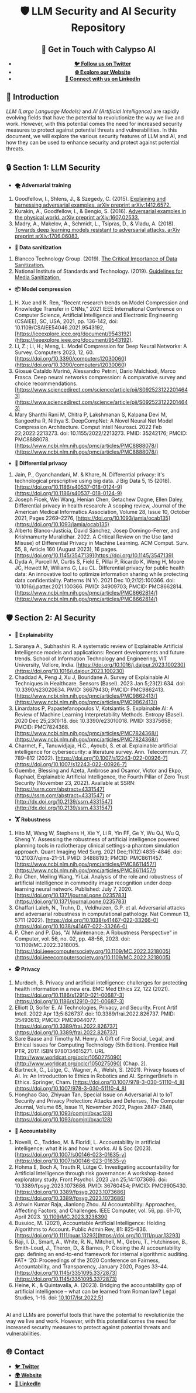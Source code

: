 <div align="center">

# 🛡️ LLM Security and AI Security Repository

</div>

<div align="center">

## 🚀 Get in Touch with Calypso AI

- [**🐦 Follow us on Twitter**](https://twitter.com/calypsoai?lang=en)
- [**🌐 Explore our Website**](https://calypsoai.com/)
- [**🔗 Connect with us on LinkedIn**](https://www.linkedin.com/company/calypso-ai/)

</div>

## 🌟 Introduction

*LLM (Large Language Models)* and *AI (Artificial Intelligence)* are rapidly evolving fields that have the potential to revolutionize the way we live and work. However, with this potential comes the need for increased security measures to protect against potential threats and vulnerabilities. In this document, we will explore the various security features of LLM and AI, and how they can be used to enhance security and protect against potential threats.

## **🔒 Section 1: LLM Security**


- **🌪️ Adversarial training**
1. Goodfellow, I., Shlens, J., & Szegedy, C. (2015). [Explaining and harnessing adversarial examples. arXiv preprint arXiv:1412.6572.](https://arxiv.org/abs/1412.6572)
2. Kurakin, A., Goodfellow, I., & Bengio, S. (2016). [Adversarial examples in the physical world. arXiv preprint arXiv:1607.02533.](https://arxiv.org/abs/1607.02533)
3. Madry, A., Makelov, A., Schmidt, L., Tsipras, D., & Vladu, A. (2018). [Towards deep learning models resistant to adversarial attacks. arXiv preprint arXiv:1706.06083.](https://arxiv.org/abs/1706.06083)


- **🧹 Data sanitization**
1. Blancco Technology Group. (2019). [The Critical Importance of Data Sanitization.](https://www.blancco.com/resources/)
2. National Institute of Standards and Technology. (2019). [Guidelines for Media Sanitization.](https://csrc.nist.gov/publications/detail/sp/800-88/rev-1/final)


- **📦 Model compression**
1. H. Xue and K. Ren, "Recent research trends on Model Compression and Knowledge Transfer in CNNs," 2021 IEEE International Conference on Computer Science, Artificial Intelligence and Electronic Engineering (CSAIEE), SC, USA, 2021, pp. 136-142, doi: 10.1109/CSAIEE54046.2021.9543192, [https://ieeexplore.ieee.org/document/9543192](https://ieeexplore.ieee.org/document/9543192).
2. Li, Z.; Li, H.; Meng, L. Model Compression for Deep Neural Networks: A Survey. Computers 2023, 12, 60. [https://doi.org/10.3390/computers12030060](https://doi.org/10.3390/computers12030060)
3. Giosué Cataldo Marinó, Alessandro Petrini, Dario Malchiodi, Marco Frasca. Deep neural networks compression: A comparative survey and choice recommendations. [https://www.sciencedirect.com/science/article/pii/S0925231222014643](https://www.sciencedirect.com/science/article/pii/S0925231222014643)
4. Mary Shanthi Rani M, Chitra P, Lakshmanan S, Kalpana Devi M, Sangeetha R, Nithya S. DeepCompNet: A Novel Neural Net Model Compression Architecture. Comput Intell Neurosci. 2022 Feb 22;2022:2213273. doi: 10.1155/2022/2213273. PMID: 35242176; PMCID: PMC8888078. [https://www.ncbi.nlm.nih.gov/pmc/articles/PMC8888078/](https://www.ncbi.nlm.nih.gov/pmc/articles/PMC8888078/)


- **🔏 Differential privacy**
1. Jain, P., Gyanchandani, M. & Khare, N. Differential privacy: it's technological prescriptive using big data. J Big Data 5, 15 (2018). [https://doi.org/10.1186/s40537-018-0124-9](https://doi.org/10.1186/s40537-018-0124-9)
2. Joseph Ficek, Wei Wang, Henian Chen, Getachew Dagne, Ellen Daley, Differential privacy in health research: A scoping review, Journal of the American Medical Informatics Association, Volume 28, Issue 10, October 2021, Pages 2269–2276, [https://doi.org/10.1093/jamia/ocab135](https://doi.org/10.1093/jamia/ocab135)
3. Alberto Blanco-Justicia, David Sánchez, Josep Domingo-Ferrer, and Krishnamurty Muralidhar. 2022. A Critical Review on the Use (and Misuse) of Differential Privacy in Machine Learning. ACM Comput. Surv. 55, 8, Article 160 (August 2023), 16 pages. [https://doi.org/10.1145/3547139](https://doi.org/10.1145/3547139)
4. Dyda A, Purcell M, Curtis S, Field E, Pillai P, Ricardo K, Weng H, Moore JC, Hewett M, Williams G, Lau CL. Differential privacy for public health data: An innovative tool to optimize information sharing while protecting data confidentiality. Patterns (N Y). 2021 Dec 10;2(12):100366. doi: 10.1016/j.patter.2021.100366. PMID: 34909703; PMCID: PMC8662814. [https://www.ncbi.nlm.nih.gov/pmc/articles/PMC8662814/](https://www.ncbi.nlm.nih.gov/pmc/articles/PMC8662814/)




## **🛡️ Section 2: AI Security**


- **📖 Explainability**
1. Saranya A., Subhashini R. A systematic review of Explainable Artificial Intelligence models and applications: Recent developments and future trends. School of Information Technology and Engineering, VIT University, Vellore, India. [https://doi.org/10.1016/j.dajour.2023.100230](https://doi.org/10.1016/j.dajour.2023.100230)
2. Chaddad A, Peng J, Xu J, Bouridane A. Survey of Explainable AI Techniques in Healthcare. Sensors (Basel). 2023 Jan 5;23(2):634. doi: 10.3390/s23020634. PMID: 36679430; PMCID: PMC9862413. [https://www.ncbi.nlm.nih.gov/pmc/articles/PMC9862413/](https://www.ncbi.nlm.nih.gov/pmc/articles/PMC9862413/)
3. Linardatos P, Papastefanopoulos V, Kotsiantis S. Explainable AI: A Review of Machine Learning Interpretability Methods. Entropy (Basel). 2020 Dec 25;23(1):18. doi: 10.3390/e23010018. PMID: 33375658; PMCID: PMC7824368. [https://www.ncbi.nlm.nih.gov/pmc/articles/PMC7824368/](https://www.ncbi.nlm.nih.gov/pmc/articles/PMC7824368/)
4. Charmet, F., Tanuwidjaja, H.C., Ayoubi, S. et al. Explainable artificial intelligence for cybersecurity: a literature survey. Ann. Telecommun. 77, 789–812 (2022). [https://doi.org/10.1007/s12243-022-00926-7](https://doi.org/10.1007/s12243-022-00926-7)
5. Guembe, Blessing and Azeta, Ambrose and Osamor, Victor and Ekpo, Raphael, Explainable Artificial Intelligence, the Fourth Pillar of Zero Trust Security (November 23, 2022). Available at SSRN: [https://ssrn.com/abstract=4331547](https://ssrn.com/abstract=4331547) or [http://dx.doi.org/10.2139/ssrn.4331547](http://dx.doi.org/10.2139/ssrn.4331547)


- **🏋️ Robustness**
1. Hito M, Wang W, Stephens H, Xie Y, Li R, Yin FF, Ge Y, Wu QJ, Wu Q, Sheng Y. Assessing the robustness of artificial intelligence powered planning tools in radiotherapy clinical settings-a phantom simulation approach. Quant Imaging Med Surg. 2021 Dec;11(12):4835-4846. doi: 10.21037/qims-21-51. PMID: 34888193; PMCID: PMC8611457. [https://www.ncbi.nlm.nih.gov/pmc/articles/PMC8611457/](https://www.ncbi.nlm.nih.gov/pmc/articles/PMC8611457/)
2. Rui Chen, Meiling Wang, Yi Lai. Analysis of the role and robustness of artificial intelligence in commodity image recognition under deep learning neural network. Published: July 7, 2020. [https://doi.org/10.1371/journal.pone.0235783](https://doi.org/10.1371/journal.pone.0235783)
3. Ghaffari Laleh, N., Truhn, D., Veldhuizen, G.P. et al. Adversarial attacks and adversarial robustness in computational pathology. Nat Commun 13, 5711 (2022). [https://doi.org/10.1038/s41467-022-33266-0](https://doi.org/10.1038/s41467-022-33266-0)
4. P. Chen and P. Das, "AI Maintenance: A Robustness Perspective" in Computer, vol. 56, no. 02, pp. 48-56, 2023. doi: 10.1109/MC.2022.3218005. [https://doi.ieeecomputersociety.org/10.1109/MC.2022.3218005](https://doi.ieeecomputersociety.org/10.1109/MC.2022.3218005)


- **🕵️ Privacy**
1. Murdoch, B. Privacy and artificial intelligence: challenges for protecting health information in a new era. BMC Med Ethics 22, 122 (2021). [https://doi.org/10.1186/s12910-021-00687-3](https://doi.org/10.1186/s12910-021-00687-3)
2. Elliott D, Soifer E. AI Technologies, Privacy, and Security. Front Artif Intell. 2022 Apr 13;5:826737. doi: 10.3389/frai.2022.826737. PMID: 35493613; PMCID: PMC9044077. [https://doi.org/10.3389/frai.2022.826737](https://doi.org/10.3389/frai.2022.826737)
3. Sare Baase and Timothy M. Henry. A Gift of Fire Social, Legal, and Ethical Issues for Computing Technology (5th Edition). Prentice Hall PTR, 2017. ISBN 9780134615271. URL [http://www.worldcat.org/oclc/1050275090](http://www.worldcat.org/oclc/1050275090) (Chap. 2).
4. Bartneck, C., Lütge, C., Wagner, A., Welsh, S. (2021). Privacy Issues of AI. In: An Introduction to Ethics in Robotics and AI. SpringerBriefs in Ethics. Springer, Cham. [https://doi.org/10.1007/978-3-030-51110-4_8](https://doi.org/10.1007/978-3-030-51110-4_8)
5. Honghao Gao, Zhiyuan Tan, Special Issue on Adversarial AI to IoT Security and Privacy Protection: Attacks and Defenses, The Computer Journal, Volume 65, Issue 11, November 2022, Pages 2847–2848, [https://doi.org/10.1093/comjnl/bxac128](https://doi.org/10.1093/comjnl/bxac128)


- **📝 Accountability**
1. Novelli, C., Taddeo, M. & Floridi, L. Accountability in artificial intelligence: what it is and how it works. AI & Soc (2023). [https://doi.org/10.1007/s00146-023-01635-y](https://doi.org/10.1007/s00146-023-01635-y)
2. Hohma E, Boch A, Trauth R, Lütge C. Investigating accountability for Artificial Intelligence through risk governance: A workshop-based exploratory study. Front Psychol. 2023 Jan 25;14:1073686. doi: 10.3389/fpsyg.2023.1073686. PMID: 36760454; PMCID: PMC9905430. [https://doi.org/10.3389/fpsyg.2023.1073686](https://doi.org/10.3389/fpsyg.2023.1073686)
3. Ashwin Kumar Raja, Jianlong Zhou. AI Accountability: Approaches, Affecting Factors, and Challenges. IEEE Computer, vol. 56, pp. 61-70, April 2023. [10.1109/MC.2023.3238390](https://doi.org/10.1109/MC.2023.3238390)
4. Busuioc, M. (2021), Accountable Artificial Intelligence: Holding Algorithms to Account. Public Admin Rev, 81: 825-836. [https://doi.org/10.1111/puar.13293](https://doi.org/10.1111/puar.13293)
5. Raji, I. D., Smart, A., White, R. N., Mitchell, M., Gebru, T., Hutchinson, B., Smith-Loud, J., Theron, D., & Barnes, P. Closing the AI accountability gap: defining an end-to-end framework for internal algorithmic auditing. FAT* '20: Proceedings of the 2020 Conference on Fairness, Accountability, and Transparency, January 2020, Pages 33–44. [https://doi.org/10.1145/3351095.3372873](https://doi.org/10.1145/3351095.3372873)
6. Heine, K., & Quintavalla, A. (2023). Bridging the accountability gap of artificial intelligence – what can be learned from Roman law? Legal Studies, 1-16. doi: [10.1017/lst.2022.51](https://doi.org/10.1017/lst.2022.51)




##
AI and LLMs are powerful tools that have the potential to revolutionize the way we live and work. However, with this potential comes the need for increased security measures to protect against potential threats and vulnerabilities.



## **🌐 Contact**

- [**🐦 Twitter**](https://twitter.com/calypsoai?lang=en)
- [**🌍 Website**](https://calypsoai.com/)
- [**🔗 LinkedIn**](https://www.linkedin.com/company/calypso-ai/)

